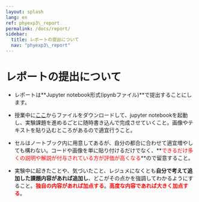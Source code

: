 ```yaml
---
layout: splash
lang: en
ref: phyexp3\_report
permalink: /docs/report/
sidebar:
  title: レポートの提出について
  nav: "phyexp3\_report"
---
```


# レポートの提出について

- レポートは**Jupyter notebook形式(ipynbファイル)**で提出することにします。

- 授業中に[ここ](/2020exp3report.ipynb)からファイルをダウンロードして、jupyter notebookを起動し、実験課題を進めるごとに随時書き込んで完成させていくこと。画像やテキストを貼り込むところがあるので適宜行うこと。

- セルはノートブック内に用意してあるが、自分の都合に合わせて適宜増やしても構わない。コードや画像を単に貼り付けるだけでなく、**<font color="red">できるだけ多くの説明や解説が付与されている方が評価が高くなる</font>**ので留意すること。

- 実験中に起きたことや、気づいたこと、レジュメになくとも**自分で考えて追加した課題内容があれば追加し**、どこがその点かを強調してわかるようにすること。**<font color="red">独自の内容があれば加点する</font>**。**<font color="red">高度な内容であれば大きく加点する</font>**。


